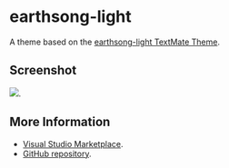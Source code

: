 # earthsong-light

A theme based on the [earthsong-light TextMate Theme](http://colorsublime.com/theme/earthsong-light).


## Screenshot
![](https://raw.githubusercontent.com/gerane/VSCodeThemes/master/gerane.Theme-earthsong-light/screenshot.png).


## More Information
* [Visual Studio Marketplace](https://marketplace.visualstudio.com/items/gerane.Theme-earthsong-light).
* [GitHub repository](https://github.com/gerane/VSCodeThemes).
